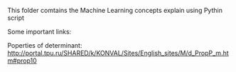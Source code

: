 This folder comtains the Machine Learning concepts explain using Pythin script


Some important links:

Poperties of determinant:  http://portal.tpu.ru/SHARED/k/KONVAL/Sites/English_sites/M/d_PropP_m.htm#prop10
